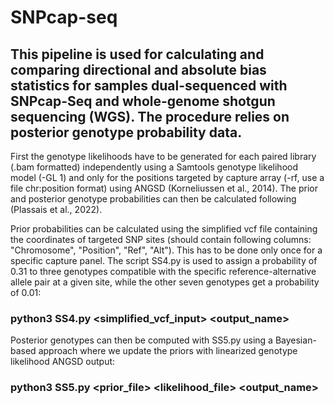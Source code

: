 # SNPcap-seq
## This pipeline is used for calculating and comparing directional and absolute bias statistics for samples dual-sequenced with SNPcap-Seq and whole-genome shotgun sequencing (WGS). The procedure relies on posterior genotype probability data.

First the genotype likelihoods have to be generated for each paired library (.bam formatted) independently using a Samtools genotype likelihood model (-GL 1) and only for the positions targeted by capture array (-rf, use a file chr:position format) using ANGSD (Korneliussen et al., 2014). The prior and posterior genotype probabilities can then be calculated following (Plassais et al., 2022).

Prior probabilities can be calculated using the simplified vcf file containing the coordinates of targeted SNP sites (should contain following columns: "Chromosome", "Position", "Ref", "Alt"). This has to be done only once for a specific capture panel. The script SS4.py is used to assign a probability of 0.31 to three genotypes compatible with the specific reference-alternative allele pair at a given site, while the other seven genotypes get a probability of 0.01:

### python3 SS4.py <simplified_vcf_input> <output_name>

Posterior genotypes can then be computed with SS5.py using a Bayesian-based approach where we update the priors with linearized genotype likelihood ANGSD output:

### python3 SS5.py <prior_file> <likelihood_file> <output_name>
